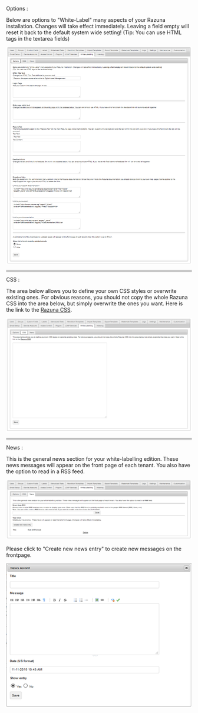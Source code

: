 
Options :

Below are options to "White-Label" many aspects of your Razuna installation. Changes will take effect immediately. Leaving a field empty will reset it back to the default system wide setting!
(Tip: You can use HTML tags in the textarea fields)

![](img/admin_white_labelling_options.png)

___

CSS :

The area below allows you to define your own CSS styles or overwrite existing ones. For obvious reasons, you should not copy the whole Razuna CSS into the area below, but simply overwrite the ones you want. Here is the link to the [Razuna CSS](http://demo.padma.razuna.org/global/host/dam/views/layouts/main.css).

![](img/Admin_white_labelling_css.png) 

___

News :

This is the general news section for your white-labelling edition. These news messages will appear on the front page of each tenant. You also have the option to read in a RSS feed.

![](img/admin_white_labelling_news.png)

Please click to "Create new news entry" to create new messages on the frontpage.

![](img/admin_white_labelling_news_create_new_entry.png)